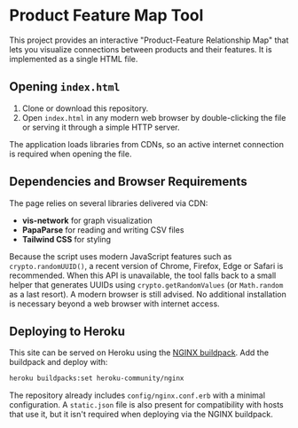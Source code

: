 # Product Feature Map Tool

This project provides an interactive "Product-Feature Relationship Map" that lets you visualize connections between products and their features. It is implemented as a single HTML file.

## Opening `index.html`

1. Clone or download this repository.
2. Open `index.html` in any modern web browser by double-clicking the file or serving it through a simple HTTP server.

The application loads libraries from CDNs, so an active internet connection is required when opening the file.

## Dependencies and Browser Requirements

The page relies on several libraries delivered via CDN:

- **vis-network** for graph visualization
- **PapaParse** for reading and writing CSV files
- **Tailwind CSS** for styling

Because the script uses modern JavaScript features such as `crypto.randomUUID()`, a recent version of Chrome, Firefox, Edge or Safari is recommended. When this API is unavailable, the tool falls back to a small helper that generates UUIDs using `crypto.getRandomValues` (or `Math.random` as a last resort). A modern browser is still advised. No additional installation is necessary beyond a web browser with internet access.

## Deploying to Heroku

This site can be served on Heroku using the [NGINX buildpack](https://github.com/heroku/heroku-buildpack-nginx). Add the buildpack and deploy with:

```bash
heroku buildpacks:set heroku-community/nginx
```

The repository already includes `config/nginx.conf.erb` with a minimal configuration. A `static.json` file is also present for compatibility with hosts that use it, but it isn't required when deploying via the NGINX buildpack.
